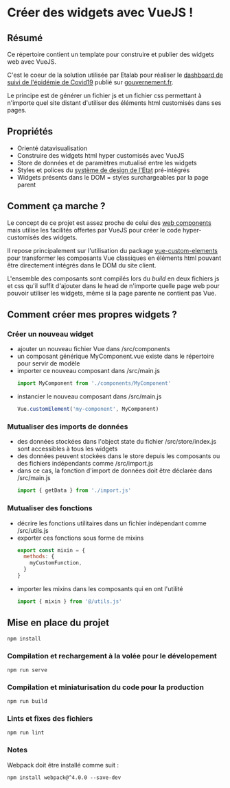 # Créer des widgets avec VueJS !

## Résumé

Ce répertoire contient un template pour construire et publier des widgets web avec VueJS.

C'est le coeur de la solution utilisée par Etalab pour réaliser le [dashboard de suivi de l'épidémie de Covid19](https://github.com/etalab/covid19-dashboard-widgets) publié sur [gouvernement.fr](https://www.gouvernement.fr/info-coronavirus/carte-et-donnees).

Le principe est de générer un fichier js et un fichier css permettant à n'importe quel site distant d'utiliser des éléments html customisés dans ses pages.

## Propriétés

- Orienté datavisualisation
- Construire des widgets html hyper customisés avec VueJS
- Store de données et de paramètres mutualisé entre les widgets
- Styles et polices du [système de design de l'Etat](https://www.systeme-de-design.gouv.fr/) pré-intégrés
- Widgets présents dans le DOM = styles surchargeables  par la page parent

## Comment ça marche ?

Le concept de ce projet est assez proche de celui des [web components](https://developer.mozilla.org/fr/docs/Web/Web_Components) mais utilise les facilités offertes par VueJS pour créer le code hyper-customisés des widgets.

Il repose principalement sur l'utilisation du package [vue-custom-elements](https://github.com/karol-f/vue-custom-element) pour transformer les composants Vue classiques en éléments html pouvant être directement intégrés dans le DOM du site client.

L'ensemble des composants sont compilés lors du _build_ en deux fichiers js et css qu'il suffit d'ajouter dans le head de n'importe quelle page web pour pouvoir utiliser les widgets, même si la page parente ne contient pas Vue.

## Comment créer mes propres widgets ?

### Créer un nouveau widget
- ajouter un nouveau fichier Vue dans /src/components
- un composant générique MyComponent.vue existe dans le répertoire pour servir de modèle
- importer ce nouveau composant dans /src/main.js
	```js
	import MyComponent from './components/MyComponent'
	```	
- instancier le nouveau composant dans /src/main.js
	```js
	Vue.customElement('my-component', MyComponent)
	```

### Mutualiser des imports de données
- des données stockées dans l'object state du fichier /src/store/index.js sont accessibles à tous les widgets
- des données peuvent stockées dans le store depuis les composants ou des fichiers indépendants comme /src/import.js
- dans ce cas, la fonction d'import de données doit être déclarée dans /src/main.js
	```js
	import { getData } from './import.js'
	```	

### Mutualiser des fonctions
- décrire les fonctions utilitaires dans un fichier indépendant comme /src/utils.js
- exporter ces fonctions sous forme de mixins
	```js
	export const mixin = {
	  methods: {
	    myCustomFunction,
	  }
	}
	```	
- importer les mixins dans les composants qui en ont l'utilité
	```js
	import { mixin } from '@/utils.js'
	```	


## Mise en place du projet
```
npm install
```

### Compilation et rechargement à la volée pour le dévelopement
```
npm run serve
```

### Compilation et miniaturisation du code pour la production
```
npm run build
```

### Lints et fixes des fichiers
```
npm run lint
```

### Notes

Webpack doit être installé comme suit :  
```
npm install webpack@^4.0.0 --save-dev
```

